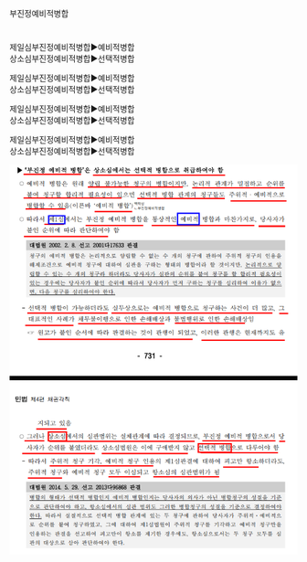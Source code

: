 <link rel="stylesheet" href="res/darkmode.css">

부진정예비적병합


#
제일심부진정예비적병합▶예비적병합  
상소심부진정예비적병합▶선택적병합  

제일심부진정예비적병합▶<span class="r">예비적병합</span>  
상소심부진정예비적병합▶<span class="b">선택적병합</span>  

제일심부진정예비적병합▶<span class="b">예비적병합</span>  
상소심부진정예비적병합▶<span class="r">선택적병합</span>  

<span class="b">제일심</span>부진정예비적병합▶<span class="b">예비적병합</span>  
<span class="r">상소심</span>부진정예비적병합▶<span class="r">선택적병합</span>  


![](부진정예비적병합-상소심.png)